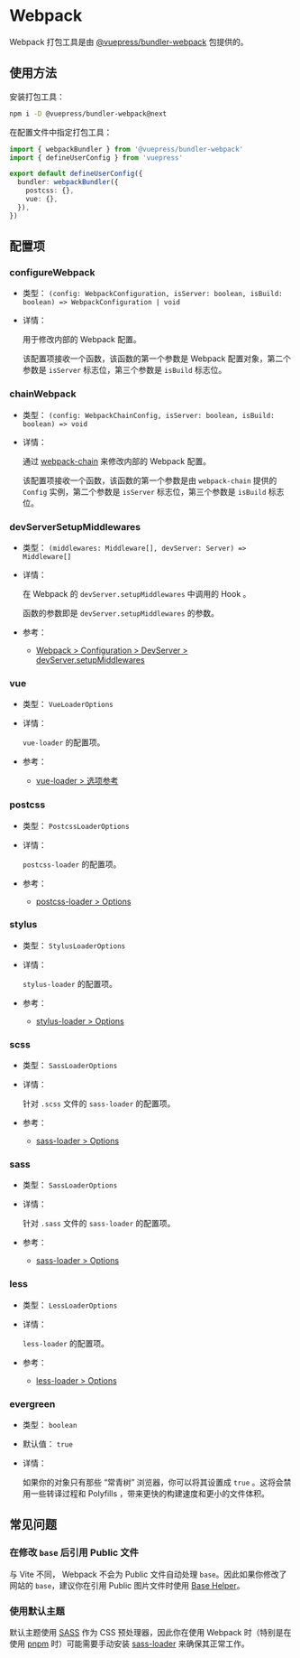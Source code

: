 # Webpack

<NpmBadge package="@vuepress/bundler-webpack" />

Webpack 打包工具是由 [@vuepress/bundler-webpack](https://www.npmjs.com/package/@vuepress/bundler-webpack) 包提供的。

## 使用方法

安装打包工具：

```bash
npm i -D @vuepress/bundler-webpack@next
```

在配置文件中指定打包工具：

```ts title=".vuepress/config.ts"
import { webpackBundler } from '@vuepress/bundler-webpack'
import { defineUserConfig } from 'vuepress'

export default defineUserConfig({
  bundler: webpackBundler({
    postcss: {},
    vue: {},
  }),
})
```

## 配置项

### configureWebpack

- 类型： `(config: WebpackConfiguration, isServer: boolean, isBuild: boolean) => WebpackConfiguration | void`

- 详情：

  用于修改内部的 Webpack 配置。

  该配置项接收一个函数，该函数的第一个参数是 Webpack 配置对象，第二个参数是 `isServer` 标志位，第三个参数是 `isBuild` 标志位。

### chainWebpack

- 类型： `(config: WebpackChainConfig, isServer: boolean, isBuild: boolean) => void`

- 详情：

  通过 [webpack-chain](https://github.com/mozilla-neutrino/webpack-chain) 来修改内部的 Webpack 配置。

  该配置项接收一个函数，该函数的第一个参数是由 `webpack-chain` 提供的 `Config` 实例，第二个参数是 `isServer` 标志位，第三个参数是 `isBuild` 标志位。

### devServerSetupMiddlewares

- 类型： `(middlewares: Middleware[], devServer: Server) => Middleware[]`

- 详情：

  在 Webpack 的 `devServer.setupMiddlewares` 中调用的 Hook 。

  函数的参数即是 `devServer.setupMiddlewares` 的参数。

- 参考：
  - [Webpack > Configuration > DevServer > devServer.setupMiddlewares](https://webpack.js.org/configuration/dev-server/#devserversetupmiddlewares)

### vue

- 类型： `VueLoaderOptions`

- 详情：

  `vue-loader` 的配置项。

- 参考：
  - [vue-loader > 选项参考](https://vue-loader.vuejs.org/options.html)

### postcss

- 类型： `PostcssLoaderOptions`

- 详情：

  `postcss-loader` 的配置项。

- 参考：
  - [postcss-loader > Options](https://github.com/webpack-contrib/postcss-loader#options)

### stylus

- 类型： `StylusLoaderOptions`

- 详情：

  `stylus-loader` 的配置项。

- 参考：
  - [stylus-loader > Options](https://github.com/webpack-contrib/stylus-loader#options)

### scss

- 类型： `SassLoaderOptions`

- 详情：

  针对 `.scss` 文件的 `sass-loader` 的配置项。

- 参考：
  - [sass-loader > Options](https://github.com/webpack-contrib/sass-loader#options)

### sass

- 类型： `SassLoaderOptions`

- 详情：

  针对 `.sass` 文件的 `sass-loader` 的配置项。

- 参考：
  - [sass-loader > Options](https://github.com/webpack-contrib/sass-loader#options)

### less

- 类型： `LessLoaderOptions`

- 详情：

  `less-loader` 的配置项。

- 参考：
  - [less-loader > Options](https://github.com/webpack-contrib/less-loader#options)

### evergreen

- 类型： `boolean`

- 默认值： `true`

- 详情：

  如果你的对象只有那些 “常青树” 浏览器，你可以将其设置成 `true` 。这将会禁用一些转译过程和 Polyfills ，带来更快的构建速度和更小的文件体积。

## 常见问题

### 在修改 `base` 后引用 Public 文件

与 Vite 不同， Webpack 不会为 Public 文件自动处理 `base`。因此如果你修改了网站的 `base`，建议你在引用 Public 图片文件时使用 [Base Helper](../../guide/assets.md#base-helper)。

### 使用默认主题

默认主题使用 [SASS](https://sass-lang.com/) 作为 CSS 预处理器，因此你在使用 Webpack 时（特别是在使用 [pnpm](https://pnpm.io/) 时）可能需要手动安装 [sass-loader](https://www.npmjs.com/package/sass-loader) 来确保其正常工作。

